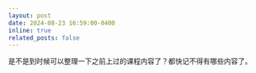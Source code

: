 ```yaml
---
layout: post
date: 2024-08-23 16:59:00-0400
inline: true
related_posts: false
---
```


是不是到时候可以整理一下之前上过的课程内容了？都快记不得有哪些内容了。
